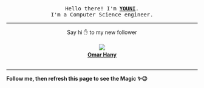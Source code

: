 <p align='center'>
    <samp>Hello there! I'm <b><a href='https://github.com/abdelyouni'>YOUNI</a></b>.<br>
        I'm a Computer Science engineer.
    </samp>
</p>
<hr>
<p align='center'>
    <span>Say hi ✋ to my new follower </span></br></br>
    <img src='https://itspot.ma/github/OmarHanyMohamed_avatar.png'><b></br>
    <a href='https://github.com/OmarHanyMohamed'>Omar Hany</a></b></br></br>
</p>
<hr>
<b>Follow me, then refresh this page to see the Magic ✨😉</b>